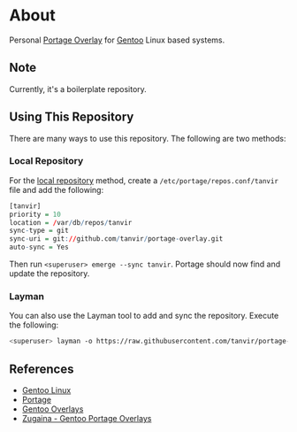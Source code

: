 # About

Personal [Portage Overlay](https://wiki.gentoo.org/wiki/Project:Overlays) for [Gentoo](https://www.gentoo.org) Linux based systems.

## Note

Currently, it's a boilerplate repository.

## Using This Repository

There are many ways to use this repository. The following are two methods:

### Local Repository

For the [local repository](https://wiki.gentoo.org/wiki/Handbook:Parts/Portage/CustomTree#Defining_a_custom_repository) method, create a `/etc/portage/repos.conf/tanvir` file and add the following:

```r
[tanvir]
priority = 10
location = /var/db/repos/tanvir
sync-type = git
sync-uri = git://github.com/tanvir/portage-overlay.git
auto-sync = Yes
```

Then run `<superuser> emerge --sync tanvir`. Portage should now find and update the repository.

### Layman

You can also use the Layman tool to add and sync the repository. Execute the following:

```sh
<superuser> layman -o https://raw.githubusercontent.com/tanvir/portage-overlay/dev/repository.xml -f -a tanvir
```

## References

- [Gentoo Linux](https://www.gentoo.org)
- [Portage](https://wiki.gentoo.org/wiki/Portage)
- [Gentoo Overlays](https://wiki.gentoo.org/wiki/Project:Overlays)
- [Zugaina - Gentoo Portage Overlays](https://gpo.zugaina.org)
